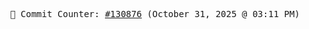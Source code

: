 <p align="center">
    <samp>
        📮 Commit Counter: <a href="https://github.com/Javascript-void0/Javascript-void0/commits/main">#130876</a> (October 31, 2025 @ 03:11 PM)
    </samp>
</p>